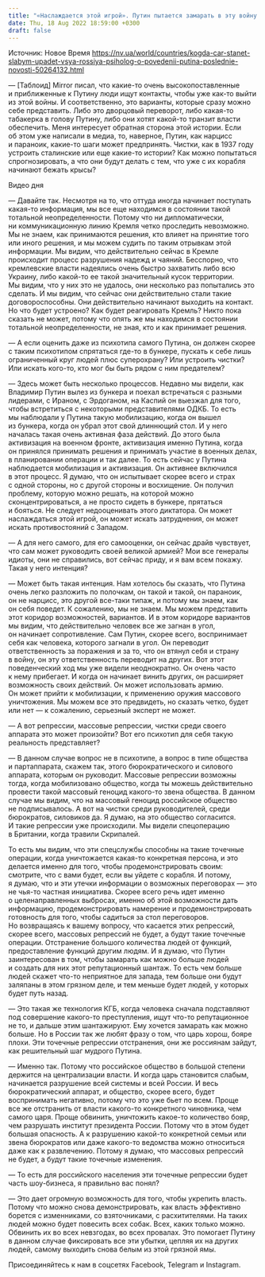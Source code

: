 ```yaml
---
title: "«Наслаждается этой игрой». Путин пытается замарать в эту войну как можно больше россиян, ему это нравится — интервью с психологом"
date: Thu, 18 Aug 2022 18:59:00 +0300
draft: false
---
```

Источник: Новое Время https://nv.ua/world/countries/kogda-car-stanet-slabym-upadet-vsya-rossiya-psiholog-o-povedenii-putina-poslednie-novosti-50264132.html


— [Таблоид] Mirror писал, что какие-то очень высокопоставленные и приближенные к Путину люди ищут контакты, чтобы уже как-то выйти из этой войны. И соответственно, это варианты, которые сразу можно себе представить. Либо это дворцовый переворот, либо какая-то табакерка в голову Путину, либо они хотят какой-то транзит власти обеспечить. Меня интересует обратная сторона этой истории. Если об этом уже написали в медиа, то, наверное, Путин, как нарцисс и параноик, какие-то шаги может предпринять. Чистки, как в 1937 году устроить сталинские или еще какие-то истории? Как можно попытаться спрогнозировать, а что они будут делать с тем, что уже с их корабля начинают бежать крысы?

 Видео дня   

— Давайте так. Несмотря на то, что оттуда иногда начинает поступать какая-то информация, мы все еще находимся в состоянии такой тотальной неопределенности. Потому что ни дипломатически, ни коммуникационную линию Кремля четко проследить невозможно. Мы не знаем, как принимаются решения, кто влияет на принятие того или иного решения, и мы можем судить по таким отрывкам этой информации. Мы видим, что действительно сейчас в Кремле происходит процесс разрушения надежд и чаяний. Бесспорно, что кремлевские власти надеялись очень быстро захватить либо всю Украину, либо какой-то ее такой значительный кусок территории. Мы видим, что у них это не удалось, они несколько раз попытались это сделать. И мы видим, что сейчас они действительно стали такие договороспособны. Они действительно начинают выходить на контакт. Но что будет устроено? Как будет реагировать Кремль? Никто пока сказать не может, потому что опять же мы находимся в состоянии тотальной неопределенности, не зная, кто и как принимает решения.

— А если оценить даже из психотипа самого Путина, он должен скорее с таким психотипом спрятаться где-то в бункере, пускать к себе лишь ограниченный круг людей плюс суперохрану? Или устроить чистки? Или искать кого-то, кто мог бы быть рядом с ним предателем?

— Здесь может быть несколько процессов. Недавно мы видели, как Владимир Путин вылез из бункера и поехал встречаться с разными лидерами, с Ираном, с Эрдоганом, на Каспий он выезжал для того, чтобы встретиться с некоторыми представителями ОДКБ. То есть мы наблюдали у Путина такую мобилизацию, когда он вышел из бункера, когда он убрал этот свой длиннющий стол. И у него началась такая очень активная фаза действий. До этого была активизация на военном фронте, активизация именно Путина, когда он принялся принимать решения и принимать участие в военных делах, в планировании операции и так далее. То есть сейчас у Путина наблюдается мобилизация и активизация. Он активнее включился в этот процесс. Я думаю, что он испытывает скорее всего и страх с одной стороны, но с другой стороны и восхищение. Он получил проблему, которую можно решать, на которой можно сконцентрироваться, а не просто сидеть в бункере, прятаться и бояться. Не следует недооценивать этого диктатора. Он может наслаждаться этой игрой, он может искать затруднения, он может искать противостояний с Западом.

— А для него самого, для его самооценки, он сейчас драйв чувствует, что сам может руководить своей великой армией? Мои все генералы идиоты, они не справились, вот сейчас приду, и я вам всем покажу. Такая у него интенция?

— Может быть такая интенция. Нам хотелось бы сказать, что Путина очень легко разложить по полочкам, он такой и такой, он параноик, он не нарцисс, это другой все-таки типаж, и потому мы знаем, как он себя поведет. К сожалению, мы не знаем. Мы можем представить этот коридор возможностей, вариантов. И в этом коридоре вариантов мы видим, что действительно человек все же загнан в угол, он начинает сопротивление. Сам Путин, скорее всего, воспринимает себя как человека, которого загнали в угол. Он переводит ответственность за поражения и за то, что он втянул себя и страну в войну, он эту ответственность переводит на других. Вот этот поведенческий ход мы уже видели неоднократно. Он очень часто к нему прибегает. И когда он начинает винить других, он расширяет возможность своих действий. Он может использовать армию. Он может прийти к мобилизации, к применению оружия массового уничтожения. Мы можем все это предвидеть, но сказать четко, будет или нет — к сожалению, серьезный эксперт не может.

— А вот репрессии, массовые репрессии, чистки среди своего аппарата это может произойти? Вот его психотип для себя такую реальность представляет?

— В данном случае вопрос не в психотипе, а вопрос в типе общества и партаппарата, скажем так, этого бюрократического и силового аппарата, которым он руководит. Массовые репрессии возможны тогда, когда мобилизовано общество, когда ты можешь действительно провести такой массовый геноцид какого-то звена общества. В данном случае мы видим, что на массовый геноцид российское общество не подписывалось. А вот на чистки среди руководителей, среди бюрократов, силовиков да. Я думаю, на это общество согласится. И такие репрессии уже происходили. Мы видели спецоперацию в Британии, когда травили Скрипалей.

То есть мы видим, что эти спецслужбы способны на такие точечные операции, когда уничтожается какая-то конкретная персона, и это делается именно для того, чтобы продемонстрировать своим: смотрите, что с вами будет, если вы уйдете с корабля. И потому, я думаю, что и эти утечки информации о возможных переговорах — это не чья-то частная инициатива. Скорее всего речь идет именно о целенаправленных выбросах, именно об этой возможности дать информацию, продемонстрировать намерение и продемонстрировать готовность для того, чтобы садиться за стол переговоров. Но возвращаясь к вашему вопросу, что касается этих репрессий, скорее всего, массовых репрессий не будет, а будут такие точечные операции. Отстранение большого количества людей от функций, предоставление функций другим людям. И я думаю, что Путин заинтересован в том, чтобы замарать как можно больше людей и создать для них этот репутационный шантаж. То есть чем больше людей скажет что-то неприятное для запада, тем больше они будут заляпаны в этом грязном деле, и тем меньше будет людей, у которых будет путь назад.

— Это такая же технология КГБ, когда человека сначала подставляют под совершение какого-то преступления, ищут что-то репутационное не то, и дальше этим шантажируют. Ему хочется замарать как можно больше. Но в России так же любят фразу о том, что царь хорош, бояре плохи. Эти точечные репрессии отстранения, они же россиянам зайдут, как решительный шаг мудрого Путина.

— Именно так. Потому что российское общество в большой степени держится на централизации власти. И когда царь становится слабым, начинается разрушение всей системы и всей России. И весь бюрократический аппарат, и общество, скорее всего, будет воспринимать негативно, потому что это уже бьет по всем. Проще все же отстранить от власти какого-то конкретного чиновника, чем самого царя. Проще обвинить, уничтожить какое-то количество бояр, чем разрушать институт президента России. Потому что в этом будет большая опасность. А к разрушению какой-то конкретной семьи или звена бюрократов или даже какого-то ведомства можно относиться даже как к развлечению. Потому я думаю, что массовых репрессий не будет, а будут такие точечные изменения.

— То есть для российского населения эти точечные репрессии будет часть шоу-бизнеса, я правильно вас понял?

— Это дает огромную возможность для того, чтобы укрепить власть. Потому что можно снова демонстрировать, как власть эффективно борется с изменниками, со взяточниками, с расхитителями. На таких людей можно будет повесить всех собак. Всех, каких только можно. Обвинить их во всех невзгодах, во всех провалах. Это помогает Путину в данном случае фиксировать все эти убытки, цепляя их на других людей, самому выходить снова белым из этой грязной ямы.

Присоединяйтесь к нам в соцсетях Facebook, Telegram и Instagram.
